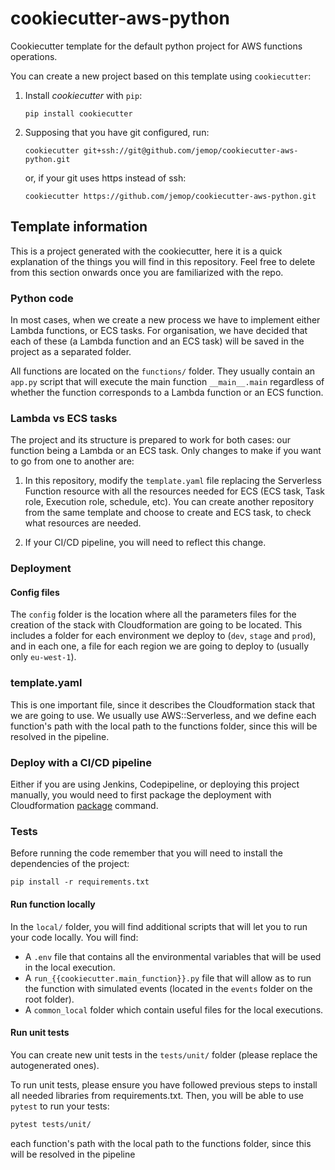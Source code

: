 # cookiecutter-aws-python

Cookiecutter template for the default python project for AWS functions operations. 

You can create a new project based on this template using `cookiecutter`:


1. Install *cookiecutter* with `pip`:
    ```
   pip install cookiecutter
   ```
2. Supposing that you have git configured, run:
    ```
   cookiecutter git+ssh://git@github.com/jemop/cookiecutter-aws-python.git
   ```
   or, if your git uses https instead of ssh:
   ```
   cookiecutter https://github.com/jemop/cookiecutter-aws-python.git
   ```


## Template information

This is a project generated with the cookiecutter, here it is a quick explanation of the things you will find in this repository.
Feel free to delete from this section onwards once you are familiarized with the repo.

### Python code

In most cases, when we create a new process we have to implement either Lambda functions, or ECS tasks. For organisation,
we have decided that each of these (a Lambda function and an ECS task) will be saved in the project as a separated folder.

All functions are located on the `functions/` folder. They usually contain an `app.py` script 
that will execute the main function `__main__.main` regardless of whether the function corresponds to 
a Lambda function or an ECS function. 


### Lambda vs ECS tasks

The project and its structure is prepared to work for both cases: our function 
being a Lambda or an ECS task. Only changes to make if you want to go from one
to another are:

1. In this repository, modify the `template.yaml` file replacing the Serverless Function
resource with all the resources needed for ECS (ECS task, Task role, Execution role, schedule, etc). 
You can create another repository from the same template and choose to create and ECS task, to check
what resources are needed.

2. If your CI/CD pipeline, you will need to reflect this change.


### Deployment


#### Config files

The `config` folder is the location where all the parameters files for the creation of the stack with Cloudformation are 
going to be located. This includes a folder for each environment we deploy to (`dev`, `stage` and `prod`), and in each one,
a file for each region we are going to deploy to (usually only `eu-west-1`).

### template.yaml

This is one important file, since it describes the Cloudformation stack that we are going to use. We usually use AWS::Serverless, 
and we define each function's path with the local path to the functions folder, since this will be resolved in the pipeline.

### Deploy with a CI/CD pipeline

Either if you are using Jenkins, Codepipeline, or deploying this project manually, you would need to first package the deployment
with Cloudformation [package](https://docs.aws.amazon.com/cli/latest/reference/cloudformation/package.html) command.


### Tests

Before running the code remember that you will need to install the dependencies of the project:

```
pip install -r requirements.txt
```

#### Run function locally

In the `local/` folder, you will find additional scripts that will let you to run your code locally.
You will find:
- A `.env` file that contains all the environmental variables that will be used in the local execution.
- A `run_{{cookiecutter.main_function}}.py` file that will allow as to run the function with simulated events
(located in the `events` folder on the root folder).
- A `common_local` folder which contain useful files for the local executions.

#### Run unit tests

You can create new unit tests in the `tests/unit/` folder (please replace the autogenerated ones).

To run unit tests, please ensure you have followed previous steps to install all needed libraries
from requirements.txt. Then, you will be able to use `pytest` to run your tests:

```bash
pytest tests/unit/
```
 each function's path with the local path to the functions folder, since this will be resolved in the pipeline
